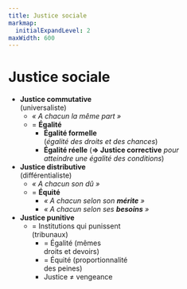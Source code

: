 ```yaml
---
title: Justice sociale
markmap:
  initialExpandLevel: 2
maxWidth: 600
---
```

# **Justice sociale**
- **Justice commutative** <br> (universaliste) <!--fold-->
  - *« A chacun la même part »*
  - = **Égalité**
    - **Égalité formelle** <br> (*égalité des droits et des chances*)
    - **Égalité réelle**  (**=> Justice corrective** *pour <br> atteindre une égalité des conditions*)
- **Justice distributive** <br> (différentialiste)
  - *« A chacun son dû »*
  - = **Équité**
    - *« A chacun selon son **mérite** »*
    - *« A chacun selon ses **besoins** »*
- **Justice punitive**  
  - = Institutions qui punissent <br> (tribunaux)
    - = Égalité (mêmes <br>droits et devoirs)
    - = Équité (proportionnalité <br> des peines)
    - Justice ≠ vengeance